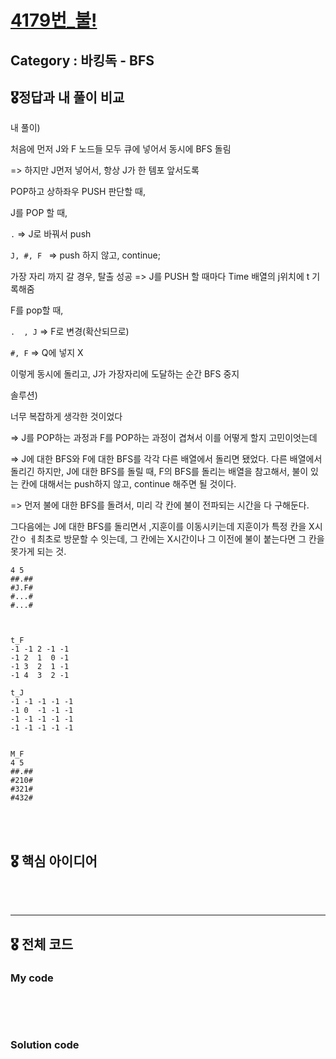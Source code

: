 # [4179번_불!](https://www.acmicpc.net/problem/4179)

##  Category : 바킹독 - BFS

## 🎖정답과 내 풀이 비교

내 풀이)

처음에 먼저 J와 F 노드들 모두 큐에 넣어서 동시에 BFS 돌림

=> 하지만 J먼저 넣어서, 항상 J가 한 템포 앞서도록



POP하고 상하좌우 PUSH 판단할 때, 

J를 POP 할 때,

`.` => J로 바꿔서 push

`J, #, F ` => push 하지 않고, continue;

가장 자리 까지 갈 경우, 탈출 성공 => J를 PUSH 할 때마다 Time 배열의 j위치에 t 기록해줌



F를 pop할 때, 

 `.  , J`  => F로 변경(확산되므로)

`#, F` => Q에 넣지 X



이렇게 동시에 돌리고, J가 가장자리에 도달하는 순간 BFS 중지



솔루션)

너무 복잡하게 생각한 것이었다

=> J를 POP하는 과정과 F를 POP하는 과정이 겹쳐서 이를 어떻게 할지 고민이엇는데

=> J에 대한 BFS와 F에 대한 BFS를 각각 다른 배열에서 돌리면 됐었다. 다른 배열에서 돌리긴 하지만, J에 대한 BFS를 돌릴 때, F의 BFS를 돌리는 배열을 참고해서, 불이 있는 칸에 대해서는 push하지 않고, continue 해주면 될 것이다. 



=> 먼저 불에 대한 BFS를 돌려서, 미리 각 칸에 불이 전파되는 시간을 다 구해둔다. 

그다음에는 J에 대한 BFS를 돌리면서 ,지훈이를 이동시키는데 지훈이가 특정 칸을 X시간ㅇ ㅔ최초로 방문할 수 잇는데, 그 칸에는 X시간이나 그 이전에 불이 붙는다면 그 칸을 못가게 되는 것.



```
4 5
##.##
#J.F#
#...#
#...#



t_F
-1 -1 2 -1 -1
-1 2  1  0 -1
-1 3  2  1 -1
-1 4  3  2 -1

t_J
-1 -1 -1 -1 -1
-1 0  -1 -1 -1
-1 -1 -1 -1 -1
-1 -1 -1 -1 -1


M_F
4 5
##.##
#210#
#321#
#432#
```





<br><br>

## 🎖 핵심 아이디어



<br><br>

-----

## 🎖 전체 코드

### My code

```c++

```

<br>

<br>

### Solution code

```c++

```